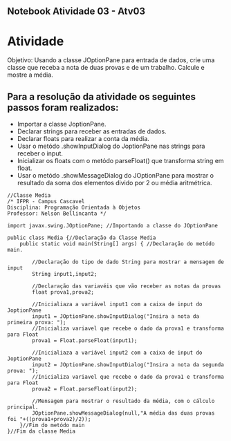 ## Notebook Atividade 03 - Atv03

# Atividade
Objetivo: Usando a classe JOptionPane para entrada de dados, crie uma classe que receba a nota de duas provas e de um trabalho. Calcule e mostre a média.

## Para a resolução da atividade os seguintes passos foram realizados:

* Importar a classe JoptionPane.
* Declarar strings para receber as entradas de dados.
* Declarar floats para realizar a conta da média.
* Usar o metódo .showInputDialog do JoptionPane nas strings para receber o input.
* Inicializar os floats com o metódo parseFloat() que transforma string em float.
* Usar o metódo .showMessageDialog do JOptionPane para mostrar o resultado da soma dos elementos divido por 2 ou média aritmétrica.

```
//Classe Media
/* IFPR - Campus Cascavel
Disciplina: Programação Orientada à Objetos
Professor: Nelson Bellincanta */ 

import javax.swing.JOptionPane; //Importando a classe do JOptionPane

public class Media {//Declaração da Classe Media
    public static void main(String[] args) { //Declaração do metódo main.

        //Declaração do tipo de dado String para mostrar a mensagem de input
        String input1,input2;

        //Declaração das variavéis que vão receber as notas da provas
        float prova1,prova2;

        //Inicialiaza a variável input1 com a caixa de input do JoptionPane
        input1 = JOptionPane.showInputDialog("Insira a nota da primeira prova: ");
        //Inicializa variavel que recebe o dado da prova1 e transforma para Float
        prova1 = Float.parseFloat(input1);

        //Inicialiaza a variável input2 com a caixa de input do JoptionPane
        input2 = JOptionPane.showInputDialog("Insira a nota da segunda prova: ");
        //Inicializa variavel que recebe o dado da prova1 e transforma para Float
        prova2 = Float.parseFloat(input2);

        //Mensagem para mostrar o resultado da média, com o cálculo principal.
        JOptionPane.showMessageDialog(null,"A média das duas provas foi "+((prova1+prova2)/2));
    }//Fim do metódo main
}//Fim da classe Media
```